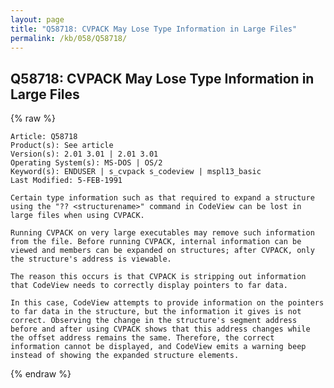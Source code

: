 ```yaml
---
layout: page
title: "Q58718: CVPACK May Lose Type Information in Large Files"
permalink: /kb/058/Q58718/
---
```


## Q58718: CVPACK May Lose Type Information in Large Files

{% raw %}

	Article: Q58718
	Product(s): See article
	Version(s): 2.01 3.01 | 2.01 3.01
	Operating System(s): MS-DOS | OS/2
	Keyword(s): ENDUSER | s_cvpack s_codeview | mspl13_basic
	Last Modified: 5-FEB-1991
	
	Certain type information such as that required to expand a structure
	using the "?? <structurename>" command in CodeView can be lost in
	large files when using CVPACK.
	
	Running CVPACK on very large executables may remove such information
	from the file. Before running CVPACK, internal information can be
	viewed and members can be expanded on structures; after CVPACK, only
	the structure's address is viewable.
	
	The reason this occurs is that CVPACK is stripping out information
	that CodeView needs to correctly display pointers to far data.
	
	In this case, CodeView attempts to provide information on the pointers
	to far data in the structure, but the information it gives is not
	correct. Observing the change in the structure's segment address
	before and after using CVPACK shows that this address changes while
	the offset address remains the same. Therefore, the correct
	information cannot be displayed, and CodeView emits a warning beep
	instead of showing the expanded structure elements.

{% endraw %}
